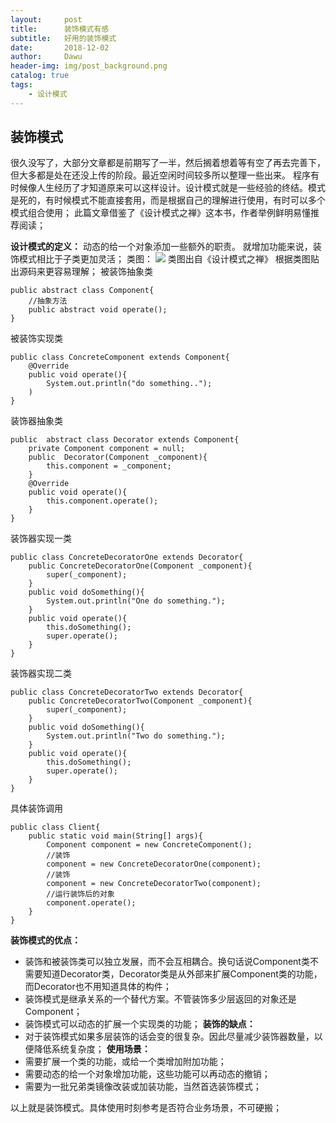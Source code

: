 ```yaml
---
layout:     post
title:      装饰模式有感
subtitle:   好用的装饰模式
date:       2018-12-02
author:     Dawu
header-img: img/post_background.png
catalog: true
tags:
    - 设计模式
---
```

## **装饰模式**

很久没写了，大部分文章都是前期写了一半，然后搁着想着等有空了再去完善下，但大多都是处在还没上传的阶段。最近空闲时间较多所以整理一些出来。 程序有时候像人生经历了才知道原来可以这样设计。设计模式就是一些经验的终结。模式是死的，有时候模式不能直接套用，而是根据自己的理解进行使用，有时可以多个模式组合使用； 此篇文章借鉴了《设计模式之禅》这本书，作者举例鲜明易懂推荐阅读； 

**设计模式的定义：** 
	动态的给一个对象添加一些额外的职责。 就增加功能来说，装饰模式相比于子类更加灵活；
类图： 
![](https://github.com/zhuSir/zhusir.github.io/blob/master/img/zs_design_model/zs_design_model_1.png)
类图出自《设计模式之禅》 根据类图贴出源码来更容易理解；
被装饰抽象类
```
public abstract class Component{
    //抽象方法
    public abstract void operate();
}
```
被装饰实现类
```
public class ConcreteComponent extends Component{
    @Override
    public void operate(){
        System.out.println("do something..");
    )
}
```
装饰器抽象类
```
public  abstract class Decorator extends Component{
	private Component component = null;
	public  Decorator(Component _component){
		this.component = _component;
	}
	@Override
	public void operate(){
		this.component.operate();
	}
}
```
装饰器实现一类
```
public class ConcreteDecoratorOne extends Decorator{
	public ConcreteDecoratorOne(Component _component){
		super(_component);
	}
	public void doSomething(){
		System.out.println("One do something.");
	}
	public void operate(){
		this.doSomething();
		super.operate();
	}
}
```
装饰器实现二类
```
public class ConcreteDecoratorTwo extends Decorator{
	public ConcreteDecoratorTwo(Component _component){
		super(_component);
	}
	public void doSomething(){
		System.out.println("Two do something.");
	}
	public void operate(){
		this.doSomething();
		super.operate();
	}
}
```
具体装饰调用
```
public class Client{
	public static void main(String[] args){
		Component component = new ConcreteComponent();
		//装饰
		component = new ConcreteDecoratorOne(component);
		//装饰
		component = new ConcreteDecoratorTwo(component);
		//运行装饰后的对象
		component.operate();
	}
}
```
**装饰模式的优点：**
-   装饰和被装饰类可以独立发展，而不会互相耦合。换句话说Component类不需要知道Decorator类，Decorator类是从外部来扩展Component类的功能，而Decorator也不用知道具体的构件；
-   装饰模式是继承关系的一个替代方案。不管装饰多少层返回的对象还是Component；
-   装饰模式可以动态的扩展一个实现类的功能；
**装饰的缺点：**
-   对于装饰模式如果多层装饰的话会变的很复杂。因此尽量减少装饰器数量，以便降低系统复杂度；
**使用场景：**
-   需要扩展一个类的功能，或给一个类增加附加功能；
-   需要动态的给一个对象增加功能，这些功能可以再动态的撤销；
-   需要为一批兄弟类镜像改装或加装功能，当然首选装饰模式；

以上就是装饰模式。具体使用时刻参考是否符合业务场景，不可硬搬；
